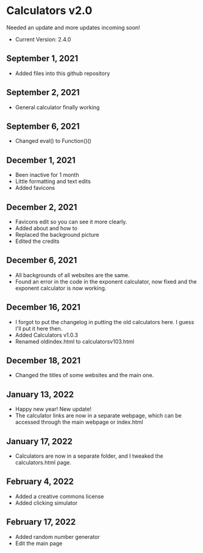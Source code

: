 # Calculators v2.0
Needed an update and more updates incoming soon!
- Current Version: 2.4.0
## September 1, 2021
- Added files into this github repository
## September 2, 2021
- General calculator finally working
## September 6, 2021
- Changed eval() to Function()()
## December 1, 2021
- Been inactive for 1 month
- Little formatting and text edits
- Added favicons
## December 2, 2021
- Favicons edit so you can see it more clearly. 
- Added about and how to
- Replaced the background picture
- Edited the credits
## December 6, 2021
- All backgrounds of all websites are the same. 
- Found an error in the code in the exponent calculator, now fixed and the exponent calculator is now working. 
## December 16, 2021
- I forgot to put the changelog in putting the old calculators here. I guess I'll put it here then. 
- Added Calculators v1.0.3
- Renamed oldindex.html to calculatorsv103.html
## December 18, 2021
- Changed the titles of some websites and the main one. 
## January 13, 2022
- Happy new year! New update!
- The calculator links are now in a separate webpage, which can be accessed through the main webpage or index.html
## January 17, 2022
- Calculators are now in a separate folder, and I tweaked the calculators.html page.
## February 4, 2022
- Added a creative commons license
- Added clicking simulator
## February 17, 2022
- Added random number generator
- Edit the main page
